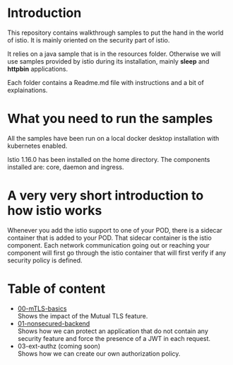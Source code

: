 # Introduction

This repository contains walkthrough samples to put the hand in the world of istio. It is mainly oriented on the security part of istio.

It relies on a java sample that is in the resources folder. Otherwise we will use samples provided by istio during its installation, mainly
**sleep** and **httpbin** applications.

Each folder contains a Readme.md file with instructions and a bit of explainations.

# What you need to run the samples

All the samples have been run on a local docker desktop installation with kubernetes enabled.

Istio 1.16.0 has been installed on the home directory. The components installed are: core, daemon and ingress.

# A very very short introduction to how istio works

Whenever you add the istio support to one of your POD, there is a sidecar container that is added to your POD. That sidecar container is the istio component.
Each network communication going out or reaching your component will first go through the istio container that will first verify if any security policy is defined.

# Table of content

- [00-mTLS-basics](00-mTLS-basics)<br/>
  Shows the impact of the Mutual TLS feature.
- [01-nonsecured-backend](01-nonsecured-backend)<br/>
  Shows how we can protect an application that do not contain any security feature and force the presence of a JWT in each request.
- 03-ext-authz (coming soon)<br/>
  Shows how we can create our own authorization policy.
